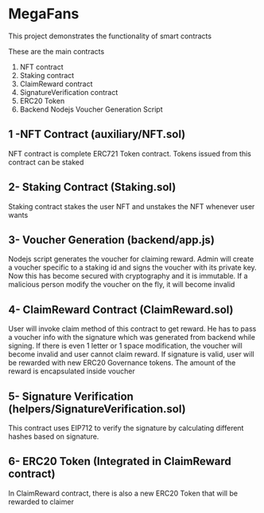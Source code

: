 # MegaFans 

This project demonstrates the functionality of smart contracts

These are the main contracts
  1) NFT contract
  2) Staking contract
  3) ClaimReward contract
  4) SignatureVerification contract
  5) ERC20 Token
  6) Backend Nodejs Voucher Generation Script

## 1 -NFT Contract (auxiliary/NFT.sol)
   NFT contract is complete ERC721 Token contract. Tokens issued from this contract can be staked
   
## 2- Staking Contract (Staking.sol)
   Staking contract stakes the user NFT and unstakes the NFT whenever user wants
   
## 3- Voucher Generation (backend/app.js)
   Nodejs script generates the voucher for claiming reward. Admin will create a voucher specific to a staking id and signs the voucher with its private key.
   Now this has become secured with cryptography and it is immutable. If a malicious person modify the voucher on the fly, it will become invalid
   
## 4- ClaimReward Contract (ClaimReward.sol)
   User will invoke claim method of this contract to get reward. He has to pass a voucher info with the signature which was generated from backend while signing.
   If there is even 1 letter or 1 space modification, the voucher will become invalid and user cannot claim reward. If signature is valid, user will be rewarded     with new ERC20 Governance tokens. The amount of the reward is encapsulated inside voucher
   
## 5- Signature Verification (helpers/SignatureVerification.sol)
   This contract uses EIP712 to verify the signature by calculating different hashes based on signature.
   
## 6- ERC20 Token (Integrated in ClaimReward contract)
   In ClaimReward contract, there is also a new ERC20 Token that will be rewarded to claimer

